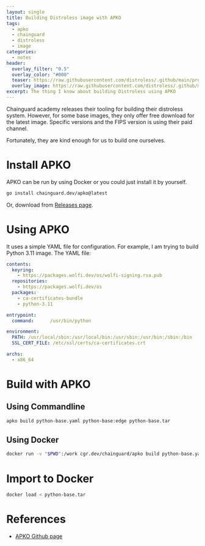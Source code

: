 ```yaml
---
layout: single
title: Building Distroless image with APKO
tags:
  - apko
  - chainguard
  - distroless
  - image
categories:
  - notes
header:
  overlay_filter: "0.5"
  overlay_color: "#000"
  teaser: https://raw.githubusercontent.com/distroless/.github/main/profile/distroless-logo.svg
  overlay_image: https://raw.githubusercontent.com/distroless/.github/main/profile/distroless-logo.svg
excerpt: The thing I know about building Distroless using APKO
---
```

Chainguard academy releases their tooling for building their distroless system. However, for some base images, they only offer free download for the latest image. Specific versions and the FIPS version is using their paid channel.

Fortunately, they are kind enough for us to build one ourselves.

# Install APKO

APKO can be run by using Docker or you could just install it by yourself.

```bash
go install chainguard.dev/apko@latest
```
Or, download from [Releases page](https://github.com/chainguard-dev/apko/releases).

# Using APKO

It uses a simple YAML file for configuration. For example, I am trying to build Python 3.11 image. The YAML file:

```yaml
contents:
  keyring:
    - https://packages.wolfi.dev/os/wolfi-signing.rsa.pub
  repositories:
    - https://packages.wolfi.dev/os
  packages:
    - ca-certificates-bundle
    - python-3.11

entrypoint:
  command:      /usr/bin/python

environment:
  PATH: /usr/local/sbin:/usr/local/bin:/usr/sbin:/usr/bin:/sbin:/bin
  SSL_CERT_FILE: /etc/ssl/certs/ca-certificates.crt

archs:
  - x86_64

```
# Build with APKO

## Using Commandline

```bash
apko build python-base.yaml python-base:edge python-base.tar
```

## Using Docker

```bash
docker run -v "$PWD":/work cgr.dev/chainguard/apko build python-base.yaml python-base:edge python-base.tar
```
# Import to Docker 

```bash
docker load < python-base.tar

```

# References
- [APKO Github page](https://github.com/chainguard-dev/apko)